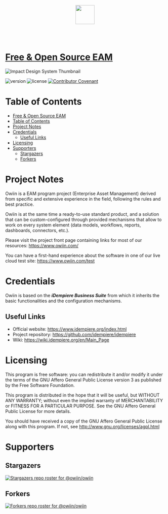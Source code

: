 
<p align="center"><a href="https://github.com/nastyox/Rando.js#nastyox"><img src="https://www.owiin.com/assets/img/brand/dark-logo.svg" height="60"/></a></p>

<br/>
<br/>



# [Free & Open Source EAM](https://www.owiin.com/index.html) 

![Impact Design System Thumbnail](https://www.owiin.com/assets/img/illustrations/illustration.gif)

 ![version](https://img.shields.io/badge/version-0.8.0-blue.svg) ![license](https://img.shields.io/badge/license-AGPL-green.svg) [![Contributor Covenant](https://img.shields.io/badge/Contributor%20Covenant-2.0-4baaaa.svg)](code_of_conduct.md)


 # Table of Contents

- [Free & Open Source EAM](#free--open-source-eam)
- [Table of Contents](#table-of-contents)
- [Project Notes](#project-notes)
- [Credentials](#credentials)
  - [Useful Links](#useful-links)
- [Licensing](#licensing)
- [Supporters](#supporters)
  - [Stargazers](#stargazers)
  - [Forkers](#forkers)


# Project Notes

Owiin is a EAM program project (Enterprise Asset Management) derived from specific and extensive experience in the field, following the rules and best practice.

Owiin is at the same time a ready-to-use standard product, and a solution that can be custom-configured through provided mechanisms that allow to work on every system element (data models, workflows, reports, dashboards, connectors, etc.).

Please visit the project front page containing links for most of our resources: https://www.owiin.com/

You can have a first-hand experience about the software in one of our live cloud test site: https://www.owiin.com/test


# Credentials

Owiin is based on the ***iDempiere Business Suite***  from which it inherits the basic functionalities and the configuration mechanisms.

## Useful Links

- Official website: <https://www.idempiere.org/index.html>
- Project repository: <https://github.com/idempiere/idempiere>
- Wiki: <https://wiki.idempiere.org/en/Main_Page>

# Licensing

This program is free software: you can redistribute it and/or modify it under the terms of the GNU Affero General Public License version 3 as published by the Free Software Foundation.

This program is distributed in the hope that it will be useful, but WITHOUT ANY WARRANTY; without even the implied warranty of MERCHANTABILITY or FITNESS FOR A PARTICULAR PURPOSE.
See the GNU Affero General Public License for more details.

You should have received a copy of the GNU Affero General Public License along with this program. If not, see <http://www.gnu.org/licenses/agpl.html>

# Supporters

## Stargazers
[![Stargazers repo roster for @owiin/owiin](https://reporoster.com/stars/owiin/owiin)](https://github.com/owiin/owiin/stargazers)

## Forkers
[![Forkers repo roster for @owiin/owiin](https://reporoster.com/forks/owiin/owiin)](https://github.com/owiin/owiin/network/members)

